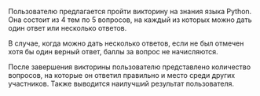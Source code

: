Пользователю предлагается пройти викторину на знания языка Python.
Она состоит из 4 тем по 5 вопросов, на каждый из которых можно дать один ответ 
или несколько ответов.

В случае, когда можно дать несколько ответов, 
если не был отмечен хотя бы один верный ответ, баллы за вопрос не начисляются.

После завершения викторины пользователю представлено количество вопросов, 
на которые он ответил правильно и место среди других участников. 
Также выводится наилучший результат пользователя.